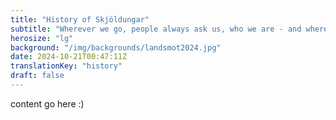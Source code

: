 ```yaml
---
title: "History of Skjöldungar"
subtitle: "Wherever we go, people always ask us, who we are - and where we come from!"
herosize: "lg"
background: "/img/backgrounds/landsmot2024.jpg"
date: 2024-10-21T00:47:11Z
translationKey: "history"
draft: false
---
```


content go here :)
